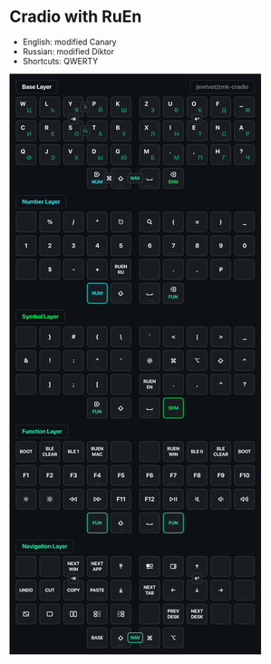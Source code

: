 # Cradio with RuEn
- English: modified Canary
- Russian: modified Diktor
- Shortcuts: QWERTY

![](./.github/images/cradio.png)